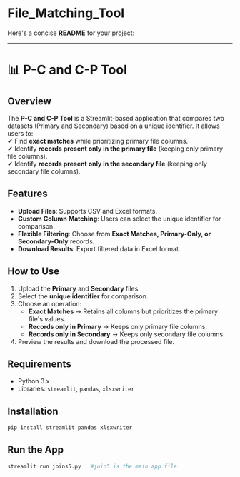 # File_Matching_Tool
Here's a concise **README** for your project:  

---

# 📊 P-C and C-P Tool  

## Overview  
The **P-C and C-P Tool** is a Streamlit-based application that compares two datasets (Primary and Secondary) based on a unique identifier. It allows users to:  
✔ Find **exact matches** while prioritizing primary file columns.  
✔ Identify **records present only in the primary file** (keeping only primary file columns).  
✔ Identify **records present only in the secondary file** (keeping only secondary file columns).  

## Features  
- **Upload Files**: Supports CSV and Excel formats.  
- **Custom Column Matching**: Users can select the unique identifier for comparison.  
- **Flexible Filtering**: Choose from **Exact Matches, Primary-Only, or Secondary-Only** records.  
- **Download Results**: Export filtered data in Excel format.  

## How to Use  
1. Upload the **Primary** and **Secondary** files.  
2. Select the **unique identifier** for comparison.  
3. Choose an operation:  
   - **Exact Matches** → Retains all columns but prioritizes the primary file's values.  
   - **Records only in Primary** → Keeps only primary file columns.  
   - **Records only in Secondary** → Keeps only secondary file columns.  
4. Preview the results and download the processed file.  

## Requirements  
- Python 3.x  
- Libraries: `streamlit`, `pandas`, `xlsxwriter`  

## Installation  
```bash
pip install streamlit pandas xlsxwriter
```

## Run the App  
```bash
streamlit run joins5.py   #join5 is the main app file
```

